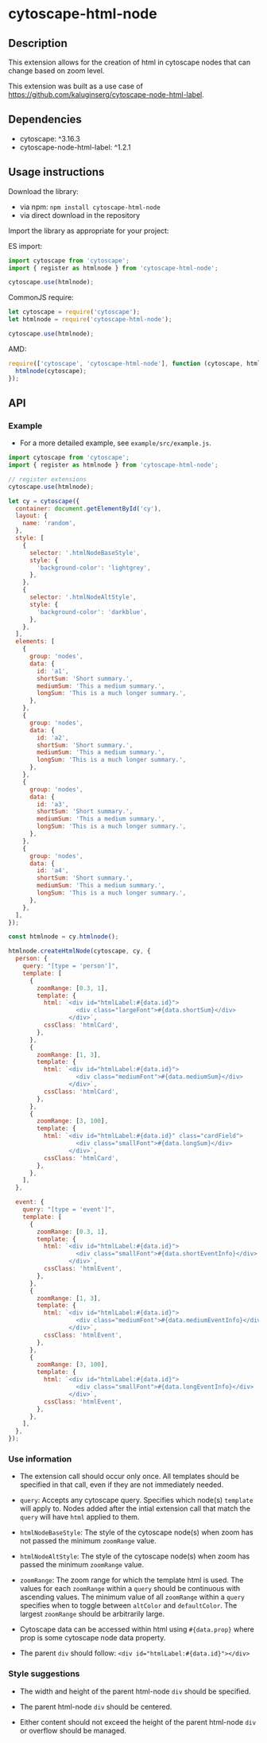 # cytoscape-html-node

## Description

This extension allows for the creation of html in cytoscape nodes that can change based on zoom level.

This extension was built as a use case of https://github.com/kaluginserg/cytoscape-node-html-label.

## Dependencies

- cytoscape: ^3.16.3
- cytoscape-node-html-label: ^1.2.1

## Usage instructions

Download the library:

- via npm: `npm install cytoscape-html-node`
- via direct download in the repository

Import the library as appropriate for your project:

ES import:

```js
import cytoscape from 'cytoscape';
import { register as htmlnode } from 'cytoscape-html-node';

cytoscape.use(htmlnode);
```

CommonJS require:

```js
let cytoscape = require('cytoscape');
let htmlnode = require('cytoscape-html-node');

cytoscape.use(htmlnode);
```

AMD:

```js
require(['cytoscape', 'cytoscape-html-node'], function (cytoscape, htmlnode) {
  htmlnode(cytoscape);
});
```

## API

### Example

- For a more detailed example, see `example/src/example.js`.

```js
import cytoscape from 'cytoscape';
import { register as htmlnode } from 'cytoscape-html-node';

// register extensions
cytoscape.use(htmlnode);

let cy = cytoscape({
  container: document.getElementById('cy'),
  layout: {
    name: 'random',
  },
  style: [
    {
      selector: '.htmlNodeBaseStyle',
      style: {
        'background-color': 'lightgrey',
      },
    },
    {
      selector: '.htmlNodeAltStyle',
      style: {
        'background-color': 'darkblue',
      },
    },
  ],
  elements: [
    {
      group: 'nodes',
      data: {
        id: 'a1',
        shortSum: 'Short summary.',
        mediumSum: 'This a medium summary.',
        longSum: 'This is a much longer summary.',
      },
    },
    {
      group: 'nodes',
      data: {
        id: 'a2',
        shortSum: 'Short summary.',
        mediumSum: 'This a medium summary.',
        longSum: 'This is a much longer summary.',
      },
    },
    {
      group: 'nodes',
      data: {
        id: 'a3',
        shortSum: 'Short summary.',
        mediumSum: 'This a medium summary.',
        longSum: 'This is a much longer summary.',
      },
    },
    {
      group: 'nodes',
      data: {
        id: 'a4',
        shortSum: 'Short summary.',
        mediumSum: 'This a medium summary.',
        longSum: 'This is a much longer summary.',
      },
    },
  ],
});

const htmlnode = cy.htmlnode();

htmlnode.createHtmlNode(cytoscape, cy, {
  person: {
    query: "[type = 'person']",
    template: [
      {
        zoomRange: [0.3, 1],
        template: {
          html: `<div id="htmlLabel:#{data.id}">
                   <div class="largeFont">#{data.shortSum}</div>
                 </div>`,
          cssClass: 'htmlCard',
        },
      },
      {
        zoomRange: [1, 3],
        template: {
          html: `<div id="htmlLabel:#{data.id}">
                   <div class="mediumFont">#{data.mediumSum}</div>
                 </div>`,
          cssClass: 'htmlCard',
        },
      },
      {
        zoomRange: [3, 100],
        template: {
          html: `<div id="htmlLabel:#{data.id}" class="cardField">
                   <div class="smallFont">#{data.longSum}</div>
                 </div>`,
          cssClass: 'htmlCard',
        },
      },
    ],
  },

  event: {
    query: "[type = 'event']",
    template: [
      {
        zoomRange: [0.3, 1],
        template: {
          html: `<div id="htmlLabel:#{data.id}">
                   <div class="smallFont">#{data.shortEventInfo}</div>
                 </div>`,
          cssClass: 'htmlEvent',
        },
      },
      {
        zoomRange: [1, 3],
        template: {
          html: `<div id="htmlLabel:#{data.id}">
                   <div class="mediumFont">#{data.mediumEventInfo}</div>
                 </div>`,
          cssClass: 'htmlEvent',
        },
      },
      {
        zoomRange: [3, 100],
        template: {
          html: `<div id="htmlLabel:#{data.id}">
                   <div class="smallFont">#{data.longEventInfo}</div>
                 </div>`,
          cssClass: 'htmlEvent',
        },
      },
    ],
  },
});
```

### Use information

- The extension call should occur only once. All templates should be specified in that call, even if they are not immediately needed.

- `query`: Accepts any cytoscape query. Specifies which node(s) `template` will apply to. Nodes added after the intial extension call that match the `query` will have `html` applied to them.

- `htmlNodeBaseStyle`: The style of the cytoscape node(s) when zoom has not passed the minimum `zoomRange` value.

- `htmlNodeAltStyle`: The style of the cytoscape node(s) when zoom has passed the minimum `zoomRange` value.

- `zoomRange`: The zoom range for which the template html is used. The values for each `zoomRange` within a `query` should be continuous with ascending values. The minimum value of all `zoomRange` within a `query` specifies when to toggle between `altColor` and `defaultColor`. The largest `zoomRange` should be arbitrarily large.

- Cytoscape data can be accessed within html using `#{data.prop}` where prop is some cytoscape node data property.

- The parent `div` should follow: `<div id="htmlLabel:#{data.id}"></div>`

### Style suggestions

- The width and height of the parent html-node `div` should be specified.

- The parent html-node `div` should be centered.

- Either content should not exceed the height of the parent html-node `div` or overflow should be managed.
